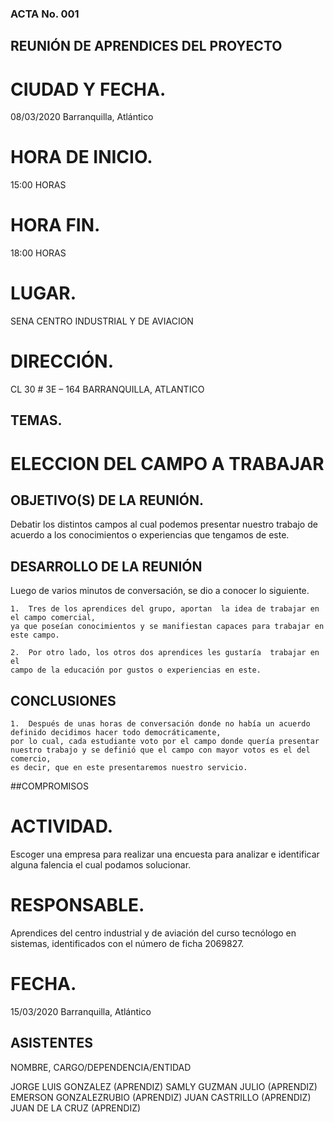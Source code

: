 ### ACTA No. 001

## REUNIÓN DE APRENDICES DEL PROYECTO


# CIUDAD Y FECHA.
08/03/2020 Barranquilla, Atlántico

# HORA DE INICIO.
15:00 HORAS

# HORA FIN.
18:00 HORAS

# LUGAR.
SENA CENTRO INDUSTRIAL Y DE AVIACION

# DIRECCIÓN.
CL 30 # 3E – 164 BARRANQUILLA, ATLANTICO

## TEMAS.
# ELECCION DEL CAMPO A TRABAJAR


## OBJETIVO(S) DE LA REUNIÓN.

Debatir los distintos campos al cual podemos presentar nuestro trabajo
de acuerdo a los conocimientos o experiencias que tengamos de este.

## DESARROLLO DE LA REUNIÓN
Luego de varios minutos de conversación, se dio a conocer lo siguiente.

    1.	Tres de los aprendices del grupo, aportan  la idea de trabajar en el campo comercial,
    ya que poseían conocimientos y se manifiestan capaces para trabajar en este campo.

    2.	Por otro lado, los otros dos aprendices les gustaría  trabajar en el
    campo de la educación por gustos o experiencias en este.

## CONCLUSIONES

    1.	Después de unas horas de conversación donde no había un acuerdo definido decidimos hacer todo democráticamente,
    por lo cual, cada estudiante voto por el campo donde quería presentar nuestro trabajo y se definió que el campo con mayor votos es el del comercio,
    es decir, que en este presentaremos nuestro servicio.


##COMPROMISOS

  # ACTIVIDAD.

Escoger una empresa para realizar una encuesta para analizar e identificar alguna falencia el cual podamos solucionar.

  # RESPONSABLE.
Aprendices del centro industrial y de aviación del curso tecnólogo en sistemas, identificados con el número de ficha 2069827.

  # FECHA.  
15/03/2020 Barranquilla, Atlántico

## ASISTENTES
NOMBRE, CARGO/DEPENDENCIA/ENTIDAD

JORGE LUIS GONZALEZ	(APRENDIZ)
SAMLY GUZMAN JULIO	(APRENDIZ)
EMERSON GONZALEZRUBIO	(APRENDIZ)
JUAN CASTRILLO	(APRENDIZ)
JUAN DE LA CRUZ	(APRENDIZ)
